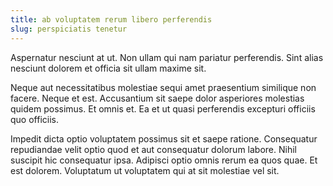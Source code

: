 ```yaml
---
title: ab voluptatem rerum libero perferendis
slug: perspiciatis tenetur
---
```


Aspernatur nesciunt at ut. Non ullam qui nam pariatur perferendis. Sint alias nesciunt dolorem et officia sit ullam maxime sit.

Neque aut necessitatibus molestiae sequi amet praesentium similique non facere. Neque et est. Accusantium sit saepe dolor asperiores molestias quidem possimus. Et omnis et. Ea et ut quasi perferendis excepturi officiis quo officiis.

Impedit dicta optio voluptatem possimus sit et saepe ratione. Consequatur repudiandae velit optio quod et aut consequatur dolorum labore. Nihil suscipit hic consequatur ipsa. Adipisci optio omnis rerum ea quos quae. Et est dolorem. Voluptatum ut voluptatem qui at sit molestiae vel sit.
